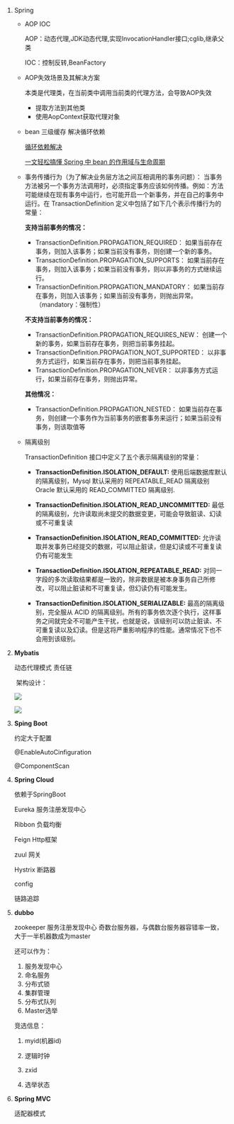 1. Spring 

   - AOP  IOC

     AOP：动态代理,JDK动态代理,实现InvocationHandler接口;cglib,继承父类

     IOC：控制反转,BeanFactory

   - AOP失效场景及其解决方案

     本类是代理类，在当前类中调用当前类的代理方法，会导致AOP失效

     - 提取方法到其他类
     - 使用AopContext获取代理对象

   - bean 三级缓存 解决循环依赖

     [循环依赖解决](https://blog.csdn.net/u010853261/article/details/77940767)

     [一文轻松搞懂 Spring 中 bean 的作用域与生命周期](https://mp.weixin.qq.com/s?__biz=Mzg2OTA0Njk0OA==&mid=2247484865&idx=2&sn=178c6e64e6c12172e77efdd669eb86a7&source=41#wechat_redirect)

   - 事务传播行为（为了解决业务层方法之间互相调用的事务问题）：
     当事务方法被另一个事务方法调用时，必须指定事务应该如何传播。例如：方法可能继续在现有事务中运行，也可能开启一个新事务，并在自己的事务中运行。在 TransactionDefinition 定义中包括了如下几个表示传播行为的常量：

     **支持当前事务的情况：**

     - TransactionDefinition.PROPAGATION_REQUIRED： 如果当前存在事务，则加入该事务；如果当前没有事务，则创建一个新的事务。
     - TransactionDefinition.PROPAGATION_SUPPORTS： 如果当前存在事务，则加入该事务；如果当前没有事务，则以非事务的方式继续运行。
     - TransactionDefinition.PROPAGATION_MANDATORY： 如果当前存在事务，则加入该事务；如果当前没有事务，则抛出异常。（mandatory：强制性）

     **不支持当前事务的情况：**

     - TransactionDefinition.PROPAGATION_REQUIRES_NEW： 创建一个新的事务，如果当前存在事务，则把当前事务挂起。
     - TransactionDefinition.PROPAGATION_NOT_SUPPORTED： 以非事务方式运行，如果当前存在事务，则把当前事务挂起。
     - TransactionDefinition.PROPAGATION_NEVER： 以非事务方式运行，如果当前存在事务，则抛出异常。

     **其他情况：**

     - TransactionDefinition.PROPAGATION_NESTED： 如果当前存在事务，则创建一个事务作为当前事务的嵌套事务来运行；如果当前没有事务，则该取值等

   - 隔离级别

     TransactionDefinition 接口中定义了五个表示隔离级别的常量：

     - **TransactionDefinition.ISOLATION_DEFAULT:** 使用后端数据库默认的隔离级别，Mysql 默认采用的 REPEATABLE_READ 隔离级别 Oracle 默认采用的 READ_COMMITTED 隔离级别.
     
     - **TransactionDefinition.ISOLATION_READ_UNCOMMITTED:** 最低的隔离级别，允许读取尚未提交的数据变更，可能会导致脏读、幻读或不可重复读
     
     - **TransactionDefinition.ISOLATION_READ_COMMITTED:** 允许读取并发事务已经提交的数据，可以阻止脏读，但是幻读或不可重复读仍有可能发生
     
     - **TransactionDefinition.ISOLATION_REPEATABLE_READ:** 对同一字段的多次读取结果都是一致的，除非数据是被本身事务自己所修改，可以阻止脏读和不可重复读，但幻读仍有可能发生。
     
     - **TransactionDefinition.ISOLATION_SERIALIZABLE:** 最高的隔离级别，完全服从 ACID 的隔离级别。所有的事务依次逐个执行，这样事务之间就完全不可能产生干扰，也就是说，该级别可以防止脏读、不可重复读以及幻读。但是这将严重影响程序的性能。通常情况下也不会用到该级别。
     
       

2. **Mybatis**

   动态代理模式 责任链

   ​     架构设计：

   ![](http://dl.iteye.com/upload/attachment/0065/2605/6a59d52b-db76-3737-b164-f366bb2fbce7.png)

   ![](https://img-blog.csdn.net/20180624002302854?watermark/2/text/aHR0cHM6Ly9ibG9nLmNzZG4ubmV0L3UwMTQ3NDUwNjk=/font/5a6L5L2T/fontsize/400/fill/I0JBQkFCMA==/dissolve/70)

   


3. **Sping Boot**

   约定大于配置

   @EnableAutoCinfiguration

   @ComponentScan

   

4. **Spring Cloud**

   依赖于SpringBoot

   Eureka      服务注册发现中心

   Ribbon     负载均衡

   Feign        Http框架

   zuul          网关

   Hystrix     断路器

   config

   链路追踪

5. **dubbo**

   zookeeper		服务注册发现中心 奇数台服务器，与偶数台服务器容错率一致，大于一半机器数成为master

   还可以作为：

   1. 服务发现中心
   2. 命名服务
   3. 分布式锁
   4. 集群管理
   5. 分布式队列
   6. Master选举

   竞选信息：

   1. myid(机器id)

   2. 逻辑时钟

   3. zxid

   4. 选举状态

      

6. **Spring MVC**

   适配器模式

## 
